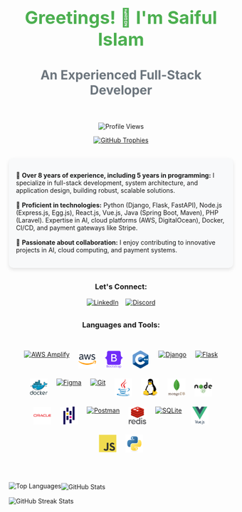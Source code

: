 <section style="text-align: center; margin-bottom: 2rem;">
  <header>
    <h1 style="font-size: 2.5rem; margin-bottom: 0.5rem; color: #4CAF50;">Greetings! 👋 I'm Saiful Islam</h1>
    <h3 style="font-size: 1.75rem; color: #6c757d;">An Experienced Full-Stack Developer</h3>
  </header>
  <p>
    <img src="https://komarev.com/ghpvc/?username=saislamb97&label=Profile%20Views&color=0e75b6&style=flat" alt="Profile Views" loading="lazy" />
  </p>
  <p>
    <a href="https://github.com/ryo-ma/github-profile-trophy" aria-label="GitHub Profile Trophies">
      <img src="https://github-profile-trophy.vercel.app/?username=saislamb97&theme=onedark&no-frame=true&margin-w=15" alt="GitHub Trophies" loading="lazy" />
    </a>
  </p>
</section>

<section style="max-width: 800px; margin: 0 auto; padding: 1rem; background-color: #f8f9fa; border-radius: 10px; box-shadow: 0 4px 8px rgba(0, 0, 0, 0.1);">
  <ul style="list-style: none; padding: 0;">
    <li style="margin-bottom: 1rem;">🔭 <strong>Over 8 years of experience, including 5 years in programming:</strong> I specialize in full-stack development, system architecture, and application design, building robust, scalable solutions.</li>
    <li style="margin-bottom: 1rem;">🌱 <strong>Proficient in technologies:</strong> Python (Django, Flask, FastAPI), Node.js (Express.js, Egg.js), React.js, Vue.js, Java (Spring Boot, Maven), PHP (Laravel). Expertise in AI, cloud platforms (AWS, DigitalOcean), Docker, CI/CD, and payment gateways like Stripe.</li>
    <li style="margin-bottom: 1rem;">👯 <strong>Passionate about collaboration:</strong> I enjoy contributing to innovative projects in AI, cloud computing, and payment systems.</li>
  </ul>
</section>

<h3 style="text-align: center; margin-top: 2rem;">Let's Connect:</h3>
<p style="display: flex; justify-content: center; gap: 1rem; margin-top: 1rem;">
  <a href="https://linkedin.com/in/saislamb97" target="_blank" aria-label="LinkedIn Profile">
    <img src="https://raw.githubusercontent.com/rahuldkjain/github-profile-readme-generator/master/src/images/icons/Social/linked-in-alt.svg" alt="LinkedIn" height="40" width="40" />
  </a>
  <a href="https://discord.gg/6895" target="_blank" aria-label="Discord">
    <img src="https://raw.githubusercontent.com/rahuldkjain/github-profile-readme-generator/master/src/images/icons/Social/discord.svg" alt="Discord" height="40" width="40" />
  </a>
</p>

<h3 style="text-align: center; margin-top: 2rem;">Languages and Tools:</h3>
<div style="display: flex; flex-wrap: wrap; gap: 20px; justify-content: center; padding: 2rem;">
  <!-- Loop for all icons -->
  <a href="https://aws.amazon.com/amplify/" target="_blank" rel="noreferrer" aria-label="AWS Amplify">
    <img src="https://docs.amplify.aws/assets/logo-dark.svg" alt="AWS Amplify" width="40" height="40" loading="lazy" />
  </a>
  <a href="https://aws.amazon.com" target="_blank" rel="noreferrer" aria-label="AWS">
    <img src="https://raw.githubusercontent.com/devicons/devicon/master/icons/amazonwebservices/amazonwebservices-original-wordmark.svg" alt="AWS" width="40" height="40" loading="lazy" />
  </a>
  <a href="https://getbootstrap.com" target="_blank" rel="noreferrer" aria-label="Bootstrap">
    <img src="https://raw.githubusercontent.com/devicons/devicon/master/icons/bootstrap/bootstrap-plain-wordmark.svg" alt="Bootstrap" width="40" height="40" loading="lazy" />
  </a>
  <a href="https://www.w3schools.com/cpp/" target="_blank" rel="noreferrer" aria-label="C++">
    <img src="https://raw.githubusercontent.com/devicons/devicon/master/icons/cplusplus/cplusplus-original.svg" alt="C++" width="40" height="40" loading="lazy" />
  </a>
  <a href="https://www.djangoproject.com/" target="_blank" rel="noreferrer" aria-label="Django">
    <img src="https://cdn.worldvectorlogo.com/logos/django.svg" alt="Django" width="40" height="40" loading="lazy" />
  </a>
  <a href="https://flask.palletsprojects.com/" target="_blank" rel="noreferrer" aria-label="Flask">
    <img src="https://www.vectorlogo.zone/logos/palletsprojects_flask/palletsprojects_flask-ar21~v2.svg" alt="Flask" width="40" height="40" loading="lazy" />
  </a>
  <a href="https://www.docker.com/" target="_blank" rel="noreferrer" aria-label="Docker">
    <img src="https://raw.githubusercontent.com/devicons/devicon/master/icons/docker/docker-original-wordmark.svg" alt="Docker" width="40" height="40" loading="lazy" />
  </a>
  <a href="https://figma.com" target="_blank" rel="noreferrer" aria-label="Figma">
    <img src="https://www.vectorlogo.zone/logos/figma/figma-icon.svg" alt="Figma" width="40" height="40" loading="lazy" />
  </a>
  <a href="https://git-scm.com" target="_blank" rel="noreferrer" aria-label="Git">
    <img src="https://www.vectorlogo.zone/logos/git-scm/git-scm-icon.svg" alt="Git" width="40" height="40" loading="lazy" />
  </a>
  <a href="https://www.java.com" target="_blank" rel="noreferrer" aria-label="Java">
    <img src="https://raw.githubusercontent.com/devicons/devicon/master/icons/java/java-original.svg" alt="Java" width="40" height="40" loading="lazy" />
  </a>
  <a href="https://www.linux.org" target="_blank" rel="noreferrer" aria-label="Linux">
    <img src="https://raw.githubusercontent.com/devicons/devicon/master/icons/linux/linux-original.svg" alt="Linux" width="40" height="40" loading="lazy" />
  </a>
  <a href="https://www.mongodb.com/" target="_blank" rel="noreferrer" aria-label="MongoDB">
    <img src="https://raw.githubusercontent.com/devicons/devicon/master/icons/mongodb/mongodb-original-wordmark.svg" alt="MongoDB" width="40" height="40" loading="lazy" />
  </a>
  <a href="https://nodejs.org/" target="_blank" rel="noreferrer" aria-label="Node.js">
    <img src="https://raw.githubusercontent.com/devicons/devicon/master/icons/nodejs/nodejs-original-wordmark.svg" alt="Node.js" width="40" height="40" loading="lazy" />
  </a>
  <a href="https://oracle.com/" target="_blank" rel="noreferrer" aria-label="Oracle">
    <img src="https://raw.githubusercontent.com/devicons/devicon/master/icons/oracle/oracle-original.svg" alt="Oracle" width="40" height="40" loading="lazy" />
  </a>
  <a href="https://pandas.pydata.org" target="_blank" rel="noreferrer" aria-label="Pandas">
    <img src="https://raw.githubusercontent.com/devicons/devicon/2ae2a900d2f041da66e950e4d48052658d850630/icons/pandas/pandas-original.svg" alt="Pandas" width="40" height="40" loading="lazy" />
  </a>
  <a href="https://postman.com" target="_blank" rel="noreferrer" aria-label="Postman">
    <img src="https://www.vectorlogo.zone/logos/getpostman/getpostman-icon.svg" alt="Postman" width="40" height="40" loading="lazy" />
  </a>
  <a href="https://redis.io/" target="_blank" rel="noreferrer" aria-label="Redis">
    <img src="https://raw.githubusercontent.com/devicons/devicon/master/icons/redis/redis-original-wordmark.svg" alt="Redis" width="40" height="40" loading="lazy" />
  </a>
  <a href="https://www.sqlite.org/" target="_blank" rel="noreferrer" aria-label="SQLite">
    <img src="https://www.vectorlogo.zone/logos/sqlite/sqlite-icon.svg" alt="SQLite" width="40" height="40" loading="lazy" />
  </a>
  <a href="https://vuejs.org/" target="_blank" rel="noreferrer" aria-label="Vue.js">
    <img src="https://raw.githubusercontent.com/devicons/devicon/master/icons/vuejs/vuejs-original-wordmark.svg" alt="Vue.js" width="40" height="40" loading="lazy" />
  </a>
  <a href="https://developer.mozilla.org/en-US/docs/Web/JavaScript" target="_blank" rel="noreferrer" aria-label="JavaScript">
    <img src="https://raw.githubusercontent.com/devicons/devicon/master/icons/javascript/javascript-original.svg" alt="JavaScript" width="40" height="40" loading="lazy" />
  </a>
  <a href="https://www.python.org" target="_blank" rel="noreferrer" aria-label="Python">
    <img src="https://raw.githubusercontent.com/devicons/devicon/master/icons/python/python-original.svg" alt="Python" width="40" height="40" loading="lazy" />
  </a>
</div>


<section style="margin-top: 2rem;">
  <p style="margin-bottom: 1rem;">
    <img align="left" src="https://github-readme-stats.vercel.app/api/top-langs?username=saislamb97&show_icons=true&layout=compact&theme=dark" alt="Top Languages" loading="lazy" />
  </p>
  <p>
    <img align="center" src="https://github-readme-stats.vercel.app/api?username=saislamb97&show_icons=true&theme=dark" alt="GitHub Stats" loading="lazy" />
  </p>
  <p>
    <img align="center" src="https://github-readme-streak-stats.herokuapp.com/?user=saislamb97&theme=dark" alt="GitHub Streak Stats" loading="lazy" />
  </p>
</section>
